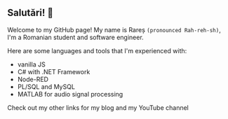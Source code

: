 ## Salutări! 👋

Welcome to my GitHub page!
My name is Rareș `(pronounced Rah-reh-sh)`, I'm a Romanian student and software engineer.

Here are some languages and tools that I'm experienced with:
* vanilla JS
* C# with .NET Framework
* Node-RED
* PL/SQL and MySQL
* MATLAB for audio signal processing

Check out my other links for my blog and my YouTube channel
